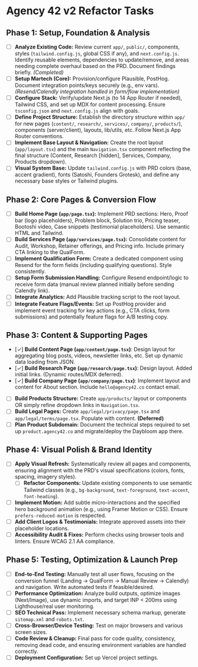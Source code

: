 # Agency 42 v2 Refactor Tasks

## Phase 1: Setup, Foundation & Analysis

*   [ ] **Analyze Existing Code:** Review current `app/`, `public/`, components, styles (`tailwind.config.js`, global CSS if any), and `next.config.js`. Identify reusable elements, dependencies to update/remove, and areas needing complete overhaul based on the PRD. Document findings briefly. *(Completed)*
*   [ ] **Setup Martech (Core):** Provision/configure Plausible, PostHog. Document integration points/keys securely (e.g., env vars). *(Resend/Calendly integration handled in form/flow implementation)*
*   [ ] **Configure Stack:** Verify/update Next.js (to 14 App Router if needed), Tailwind CSS, and set up MDX for content processing. Ensure `tsconfig.json` and `next.config.js` align with goals.
*   [ ] **Define Project Structure:** Establish the directory structure within `app/` for new pages (`content/`, `research/`, `services/`, `company/`, `products/`), components (server/client), layouts, lib/utils, etc. Follow Next.js App Router conventions.
*   [ ] **Implement Base Layout & Navigation:** Create the root layout (`app/layout.tsx`) and the main `Navigation.tsx` component reflecting the final structure (Content, Research [hidden], Services, Company, Products dropdown).
*   [ ] **Visual System Base:** Update `tailwind.config.js` with PRD colors (base, accent gradient), fonts (Satoshi, Founders Grotesk), and define any necessary base styles or Tailwind plugins.

## Phase 2: Core Pages & Conversion Flow

*   [ ] **Build Home Page (`app/page.tsx`):** Implement PRD sections: Hero, Proof bar (logo placeholders), Problem block, Solution trio, Pricing teaser, Bootoshi video, Case snippets (testimonial placeholders). Use semantic HTML and Tailwind.
*   [ ] **Build Services Page (`app/services/page.tsx`):** Consolidate content for Audit, Workshop, Retainer offerings, and Pricing info. Include primary CTA linking to the QualForm.
*   [ ] **Implement Qualification Form:** Create a dedicated component using Resend for the form fields (including qualifying questions). Style consistently.
*   [ ] **Setup Form Submission Handling:** Configure Resend endpoint/logic to receive form data (manual review planned initially before sending Calendly link).
*   [ ] **Integrate Analytics:** Add Plausible tracking script to the root layout.
*   [ ] **Integrate Feature Flags/Events:** Set up PostHog provider and implement event tracking for key actions (e.g., CTA clicks, form submissions) and potentially feature flags for A/B testing copy.

## Phase 3: Content & Supporting Pages

*   [✓] **Build Content Page (`app/content/page.tsx`)**: Design layout for aggregating blog posts, videos, newsletter links, etc. Set up dynamic data loading from JSON.
*   [✓] **Build Research Page (`app/research/page.tsx`)**: Design layout. Added initial links. (Dynamic routes/MDX deferred).
*   [✓] **Build Company Page (`app/company/page.tsx`)**: Implement layout and content for About section. Include `hello@agency42.co` contact email.
*   [ ] **Build Products Structure:** Create `app/products/` layout or components OR simply refine dropdown links in `Navigation.tsx`.
*   [ ] **Build Legal Pages:** Create `app/legal/privacy/page.tsx` and `app/legal/terms/page.tsx`. Populate with content. **(Deferred)**
*   [ ] **Plan Product Subdomain:** Document the technical steps required to set up `product.agency42.co` and migrate/deploy the Daybloom app there.

## Phase 4: Visual Polish & Brand Identity

*   [ ] **Apply Visual Refresh:** Systematically review all pages and components, ensuring alignment with the PRD's visual specifications (colors, fonts, spacing, imagery styles).
    *   [ ] **Refactor Components:** Update existing components to use semantic Tailwind classes (e.g., `bg-background`, `text-foreground`, `text-accent`, `font-heading`).
*   [ ] **Implement Motion:** Add subtle micro-interactions and the specified hero background animation (e.g., using Framer Motion or CSS). Ensure `prefers-reduced-motion` is respected.
*   [ ] **Add Client Logos & Testimonials:** Integrate approved assets into their placeholder locations.
*   [ ] **Accessibility Audit & Fixes:** Perform checks using browser tools and linters. Ensure WCAG 2.1 AA compliance.

## Phase 5: Testing, Optimization & Launch Prep

*   [ ] **End-to-End Testing:** Manually test all user flows, focusing on the conversion funnel (Landing -> QualForm -> Manual Review -> Calendly) and navigation. Write automated tests if feasible/desired.
*   [ ] **Performance Optimization:** Analyze build outputs, optimize images (Next/Image), use dynamic imports, and target INP < 200ms using Lighthouse/real user monitoring.
*   [ ] **SEO Technical Pass:** Implement necessary schema markup, generate `sitemap.xml` and `robots.txt`.
*   [ ] **Cross-Browser/Device Testing:** Test on major browsers and various screen sizes.
*   [ ] **Code Review & Cleanup:** Final pass for code quality, consistency, removing dead code, and ensuring environment variables are handled correctly.
*   [ ] **Deployment Configuration:** Set up Vercel project settings.
